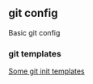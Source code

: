## git config

Basic git config

### git templates

[Some git init templates](./git/templates/readme.md)

